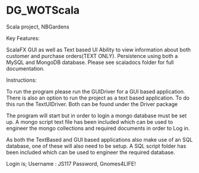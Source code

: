 # DG_WOTScala
Scala project, NBGardens


Key Features:

ScalaFX GUI as well as Text based UI
Ability to view information about both customer and purchase orders(TEXT ONLY).
Persistence using both a MySQL and MongoDB database.
Please see scaladocs folder for full documentation.

Instructions:

To run the program please run the GUIDriver for a GUI based application. There is also an option to run the project as a text based application. To do this run the TextUIDriver. Both can be found under the Driver package  

The program will start but in order to login a mongo database must be set up. A mongo script text file has been included which can be used to engineer the mongo collections and required documents in order to Log in.

As both the TextBased and GUI based applications also make use of an SQL database, one of these will also need to be setup. A SQL script folder has been included which can be used to engineer the required database.

Login is;
Username : JS117
Password, Gnomes4LIFE!

